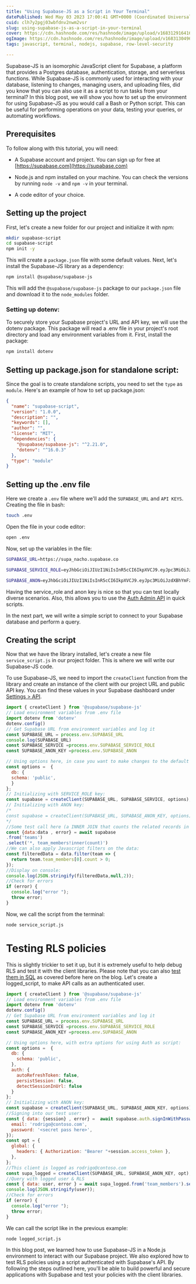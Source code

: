 ```yaml
---
title: "Using Supabase-JS as a Script in Your Terminal"
datePublished: Wed May 03 2023 17:00:41 GMT+0000 (Coordinated Universal Time)
cuid: clh7y2pgj03wbfdnv2nwm2vsr
slug: using-supabase-js-as-a-script-in-your-terminal
cover: https://cdn.hashnode.com/res/hashnode/image/upload/v1683129164164/ec173d06-d7ee-42b2-91f1-6480f17bb599.png
ogImage: https://cdn.hashnode.com/res/hashnode/image/upload/v1683130496701/ab7fd99b-9cf6-4425-847b-cdb2814dd1ef.png
tags: javascript, terminal, nodejs, supabase, row-level-security

---
```


Supabase-JS is an isomorphic JavaScript client for Supabase, a platform that provides a Postgres database, authentication, storage, and serverless functions. While Supabase-JS is commonly used for interacting with your database, listening to changes, managing users, and uploading files, did you know that you can also use it as a script to run tasks from your terminal? In this blog post, we will show you how to set up the environment for using Supabase-JS as you would call a Bash or Python script. This can be useful for performing operations on your data, testing your queries, or automating workflows.

## Prerequisites

To follow along with this tutorial, you will need:

* A Supabase account and project. You can sign up for free at [https://supabase.com](https://supabase.com)
    
* Node.js and npm installed on your machine. You can check the versions by running `node -v` and `npm -v` in your terminal.
    
* A code editor of your choice.
    

## Setting up the project

First, let's create a new folder for our project and initialize it with npm:

```bash
mkdir supabase-script
cd supabase-script
npm init -y
```

This will create a `package.json` file with some default values. Next, let's install the Supabase-JS library as a dependency:

```bash
npm install @supabase/supabase-js
```

This will add the `@supabase/supabase-js` package to our `package.json` file and download it to the `node_modules` folder.

### Setting up dotenv:

To securely store your Supabase project's URL and API key, we will use the dotenv package. This package will read a .env file in your project's root directory and load any environment variables from it. First, install the package:

```bash
npm install dotenv
```

## Setting up package.json for standalone script:

Since the goal is to create standalone scripts, you need to set the `type` as `module`. Here's an example of how to set up package.json:

```json
{
  "name": "supabase-script",
  "version": "1.0.0",
  "description": "",
  "keywords": [],
  "author": "",
  "license": "MIT",
  "dependencies": {
    "@supabase/supabase-js": "^2.21.0",
    "dotenv": "^16.0.3"
  },
  "type": "module"
}
```

## Setting up the .env file

Here we create a `.env` file where we'll add the `SUPABASE_URL` and `API KEYS`. Creating the file in bash:

```bash
touch .env
```

Open the file in your code editor:

```bash
open .env
```

Now, set up the variables in the file:

```bash
SUPABASE_URL=https://supa_nacho.supabase.co

SUPABASE_SERVICE_ROLE=eyJhbGciOiJIUzI1NiIsInR5cCI6IkpXVCJ9.eyJpc3MiOiJzdXBhYmFzZSIsInJlZiI6Im5vIPCfjaogZm9yIHlvdSIsInJvbGUiOiLwn6W3IEFyZSB5b3UgdHJ5aW5nIHRvIGhhY2ssIGVoP_CfpbciLCJpYXQiOjE2NzA4ODE2NjEsImV4cCI6MTk4NjQ1NzY2MX0.NpuTP4jyvMniVMVmI157fCWdat1GUCNrD9KMk4Wmr9U

SUPABASE_ANON=eyJhbGciOiJIUzI1NiIsInR5cCI6IkpXVCJ9.eyJpc3MiOiJzdXBhYmFzZSIsInJlZiI6IvCfpbcgQXJlIHlvdSB0cnlpbmcgdG8gaGFjaywgZWg_8J-ltyIsInJvbGUiOiJhbm9uIiwiaWF0IjoxNjcwODgxNjYxLCJleHAiOjE5ODY0NTc2NjF9.5SlUOeIh5x26VInEUjhKpHhe7S9VguiSOEIu51M-Bpw
```

Having the service\_role and anon key is nice so that you can test locally diverse scenarios. Also, this allows you to use the [Auth Admin API](https://supabase.com/docs/reference/javascript/auth-admin-inviteuserbyemail) in quick scripts.

In the next part, we will write a simple script to connect to your Supabase database and perform a query.

## Creating the script

Now that we have the library installed, let's create a new file `service_script.js` in our project folder. This is where we will write our Supabase-JS code.  
  
To use Supabase-JS, we need to import the `createClient` function from the library and create an instance of the client with our project URL and public API key. You can find these values in your Supabase dashboard under [Settings &gt; API](https://app.supabase.com/project/_/settings/api).

```javascript
import { createClient } from '@supabase/supabase-js'
// Load environment variables from .env file
import dotenv from 'dotenv' 
dotenv.config()
// Get Supabase URL from environment variables and log it
const SUPABASE_URL = process.env.SUPABASE_URL
console.log(SUPABASE_URL)
const SUPABASE_SERVICE =process.env.SUPABASE_SERVICE_ROLE
const SUPABASE_ANON_KEY =process.env.SUPABASE_ANON

// Using options here, in case you want to make changes to the default
const options =  {
  db: {
  schema: 'public',
  }
};
// Initializing with SERVICE_ROLE key:
const supabase = createClient(SUPABASE_URL, SUPABASE_SERVICE, options); 
// Initializing with ANON key:
/*
const supabase = createClient(SUPABASE_URL, SUPABASE_ANON_KEY, options); 
*/ 
//Some test call here (a INNER JOIN that counts the related records in foreign keys): 
const {data:data , error} = await supabase
.from('teams')
.select('*, team_members!inner(count)')
//We can also apply Javascript filters on the data:
const filteredData = data.filter(team => {
  return team.team_members[0].count > 0;
});
//Display on console:
console.log(JSON.stringify(filteredData,null,2));
//Check for errors
if (error) {
  console.log("error ");
  throw error;
}
```

Now, we call the script from the terminal:

```bash
node service_script.js
```

# Testing RLS policies

This is slightly trickier to set it up, but it is extremely useful to help debug RLS and test it with the client libraries. Please note that you can also [test them in SQL](https://blog.mansueli.com/using-custom-claims-testing-rls-with-supabase) as covered before here on the blog. Let's create a logged\_script, to make API calls as an authenticated user.

```javascript
import { createClient } from '@supabase/supabase-js'
// Load environment variables from .env file
import dotenv from 'dotenv' 
dotenv.config()
// Get Supabase URL from environment variables and log it
const SUPABASE_URL = process.env.SUPABASE_URL
const SUPABASE_SERVICE =process.env.SUPABASE_SERVICE_ROLE
const SUPABASE_ANON_KEY =process.env.SUPABASE_ANON

// Using options here, with extra options for using Auth as script:
const options =  {
  db: {
    schema: 'public',
  },
  auth: {
    autoRefreshToken: false,
    persistSession: false,
    detectSessionInUrl: false
  }
};
// Initializing with ANON key:
const supabase = createClient(SUPABASE_URL, SUPABASE_ANON_KEY, options); 
//Signing into our test user:
const { data: {session} , error} =  await supabase.auth.signInWithPassword({
  email: 'rodrigo@contoso.com',
  password: '<secret pass here>',
});
const opt = {
  global: {
    headers: { Authorization: "Bearer "+session.access_token },
  },
};
//This client is logged as rodrigo@contoso.com
const supa_logged = createClient(SUPABASE_URL, SUPABASE_ANON_KEY, opt);
//Query with logged user & RLS
const { data: user, error } = await supa_logged.from('team_members').select('*');
console.log(JSON.stringify(user));
//Check for errors
if (error) {
  console.log("error ");
  throw error;
}
```

We can call the script like in the previous example:

```bash
node logged_script.js
```

In this blog post, we learned how to use Supabase-JS in a Node.js environment to interact with our Supabase project. We also explored how to test RLS policies using a script authenticated with Supabase's API. By following the steps outlined here, you'll be able to build powerful and secure applications with Supabase and test your policies with the client libraries.